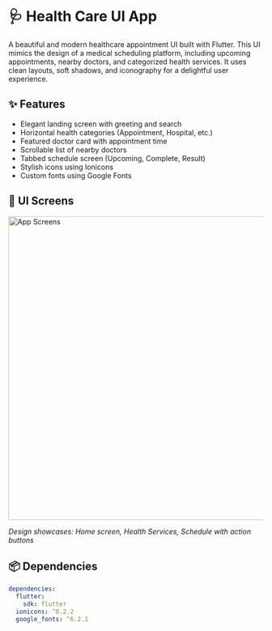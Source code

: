 # 🩺 Health Care UI App

A beautiful and modern healthcare appointment UI built with Flutter. This UI mimics the design of a medical scheduling platform, including upcoming appointments, nearby doctors, and categorized health services. It uses clean layouts, soft shadows, and iconography for a delightful user experience.

## ✨ Features

- Elegant landing screen with greeting and search
- Horizontal health categories (Appointment, Hospital, etc.)
- Featured doctor card with appointment time
- Scrollable list of nearby doctors
- Tabbed schedule screen (Upcoming, Complete, Result)
- Stylish icons using Ionicons
- Custom fonts using Google Fonts

## 📱 UI Screens

<img src="https://raw.githubusercontent.com/rehmanshafiq/flutter_hive/main/assets/health.png" alt="App Screens" width="600"/>

_Design showcases: Home screen, Health Services, Schedule with action buttons_

## 📦 Dependencies

```yaml
dependencies:
  flutter:
    sdk: flutter
  ionicons: ^0.2.2
  google_fonts: ^6.2.1
